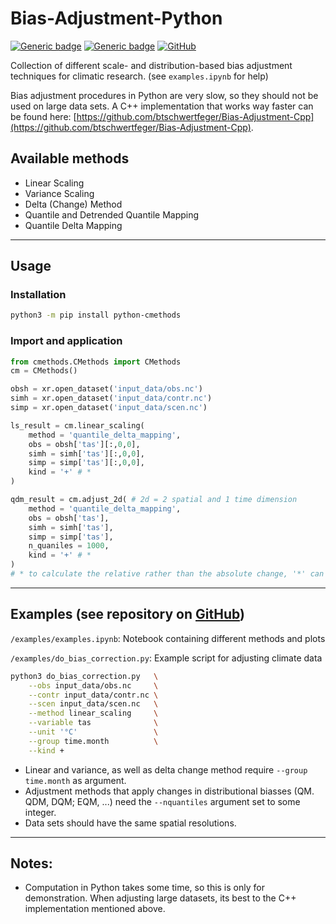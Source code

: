 # Bias-Adjustment-Python

[![Generic badge](https://img.shields.io/badge/license-MIT-green.svg)](https://shields.io/)
[![Generic badge](https://img.shields.io/badge/python-3.7+-blue.svg)](https://shields.io/)
[![GitHub](https://badgen.net/badge/icon/github?icon=github&label)](https://github.com/btschwertfeger/Bias-Adjustment-Python)

Collection of different scale- and distribution-based bias adjustment techniques for climatic research. (see `examples.ipynb` for help)

Bias adjustment procedures in Python are very slow, so they should not be used on large data sets.
A C++ implementation that works way faster can be found here: [https://github.com/btschwertfeger/Bias-Adjustment-Cpp](https://github.com/btschwertfeger/Bias-Adjustment-Cpp).

## Available methods
- Linear Scaling
- Variance Scaling 
- Delta (Change) Method
- Quantile and Detrended Quantile Mapping
- Quantile Delta Mapping
____
## Usage

### Installation
```bash
python3 -m pip install python-cmethods
```
### Import and application
```python 
from cmethods.CMethods import CMethods
cm = CMethods()

obsh = xr.open_dataset('input_data/obs.nc')
simh = xr.open_dataset('input_data/contr.nc')
simp = xr.open_dataset('input_data/scen.nc')

ls_result = cm.linear_scaling(
    method = 'quantile_delta_mapping',
    obs = obsh['tas'][:,0,0],
    simh = simh['tas'][:,0,0],
    simp = simp['tas'][:,0,0],
    kind = '+' # *
)

qdm_result = cm.adjust_2d( # 2d = 2 spatial and 1 time dimension
    method = 'quantile_delta_mapping',
    obs = obsh['tas'],
    simh = simh['tas'],
    simp = simp['tas'],
    n_quaniles = 1000,
    kind = '+' # *
)
# * to calculate the relative rather than the absolute change, '*' can be used instead of '+' (this is prefered when adjusting precipitation)
```

____
## Examples (see repository on [GitHub](https://github.com/btschwertfeger/Bias-Adjustment-Python))

`/examples/examples.ipynb`: Notebook containing different methods and plots

`/examples/do_bias_correction.py`: Example script for adjusting climate data
```bash
python3 do_bias_correction.py   \
    --obs input_data/obs.nc     \
    --contr input_data/contr.nc \
    --scen input_data/scen.nc   \
    --method linear_scaling     \
    --variable tas              \
    --unit '°C'                 \
    --group time.month          \
    --kind + 
```

- Linear and variance, as well as delta change method require `--group time.month` as argument.
- Adjustment methods that apply changes in distributional biasses (QM. QDM, DQM; EQM, ...) need the `--nquantiles` argument set to some integer.
- Data sets should have the same spatial resolutions.
____
## Notes:
- Computation in Python takes some time, so this is only for demonstration. When adjusting large datasets, its best to the C++ implementation mentioned above.
